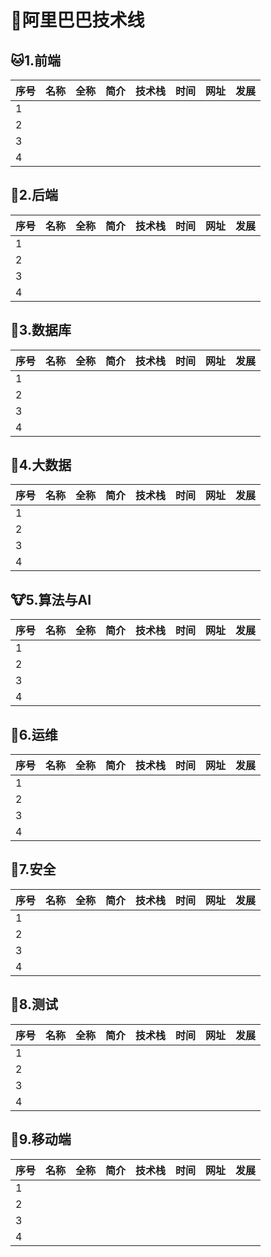 # :department_store:阿里巴巴技术线

## :cat:1.前端

| 序号 | 名称 | 全称 | 简介 | 技术栈 | 时间 | 网址 | 发展 |
| ---- | ---- | ---- | ---- | ------ | ---- | ---- | ---- |
| 1    |      |      |      |        |      |      |      |
| 2    |      |      |      |        |      |      |      |
| 3    |      |      |      |        |      |      |      |
| 4    |      |      |      |        |      |      |      |

## :hamster:2.后端

| 序号 | 名称 | 全称 | 简介 | 技术栈 | 时间 | 网址 | 发展 |
| ---- | ---- | ---- | ---- | ------ | ---- | ---- | ---- |
| 1    |      |      |      |        |      |      |      |
| 2    |      |      |      |        |      |      |      |
| 3    |      |      |      |        |      |      |      |
| 4    |      |      |      |        |      |      |      |

## :frog:3.数据库

| 序号 | 名称 | 全称 | 简介 | 技术栈 | 时间 | 网址 | 发展 |
| ---- | ---- | ---- | ---- | ------ | ---- | ---- | ---- |
| 1    |      |      |      |        |      |      |      |
| 2    |      |      |      |        |      |      |      |
| 3    |      |      |      |        |      |      |      |
| 4    |      |      |      |        |      |      |      |

## :bear:4.大数据

| 序号 | 名称 | 全称 | 简介 | 技术栈 | 时间 | 网址 | 发展 |
| ---- | ---- | ---- | ---- | ------ | ---- | ---- | ---- |
| 1    |      |      |      |        |      |      |      |
| 2    |      |      |      |        |      |      |      |
| 3    |      |      |      |        |      |      |      |
| 4    |      |      |      |        |      |      |      |

## :cow:5.算法与AI

| 序号 | 名称 | 全称 | 简介 | 技术栈 | 时间 | 网址 | 发展 |
| ---- | ---- | ---- | ---- | ------ | ---- | ---- | ---- |
| 1    |      |      |      |        |      |      |      |
| 2    |      |      |      |        |      |      |      |
| 3    |      |      |      |        |      |      |      |
| 4    |      |      |      |        |      |      |      |

## :monkey:6.运维

| 序号 | 名称 | 全称 | 简介 | 技术栈 | 时间 | 网址 | 发展 |
| ---- | ---- | ---- | ---- | ------ | ---- | ---- | ---- |
| 1    |      |      |      |        |      |      |      |
| 2    |      |      |      |        |      |      |      |
| 3    |      |      |      |        |      |      |      |
| 4    |      |      |      |        |      |      |      |

## :camel:7.安全

| 序号 | 名称 | 全称 | 简介 | 技术栈 | 时间 | 网址 | 发展 |
| ---- | ---- | ---- | ---- | ------ | ---- | ---- | ---- |
| 1    |      |      |      |        |      |      |      |
| 2    |      |      |      |        |      |      |      |
| 3    |      |      |      |        |      |      |      |
| 4    |      |      |      |        |      |      |      |

## :panda_face:8.测试

| 序号 | 名称 | 全称 | 简介 | 技术栈 | 时间 | 网址 | 发展 |
| ---- | ---- | ---- | ---- | ------ | ---- | ---- | ---- |
| 1    |      |      |      |        |      |      |      |
| 2    |      |      |      |        |      |      |      |
| 3    |      |      |      |        |      |      |      |
| 4    |      |      |      |        |      |      |      |

## :baby_chick:9.移动端

| 序号 | 名称 | 全称 | 简介 | 技术栈 | 时间 | 网址 | 发展 |
| ---- | ---- | ---- | ---- | ------ | ---- | ---- | ---- |
| 1    |      |      |      |        |      |      |      |
| 2    |      |      |      |        |      |      |      |
| 3    |      |      |      |        |      |      |      |
| 4    |      |      |      |        |      |      |      |